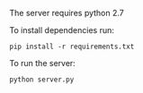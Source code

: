 The server requires python 2.7

To install dependencies run:
```
pip install -r requirements.txt
```

To run the server:
```
python server.py
```

